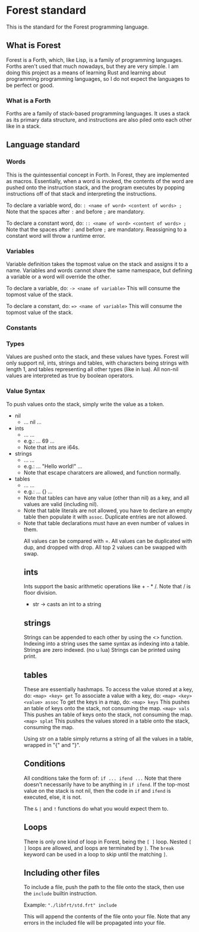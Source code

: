 # Forest standard

This is the standard for the Forest programming language.

## What is Forest

Forest is a Forth, which, like Lisp, is a family of programming languages.
Forths aren't used that much nowadays, but they are very simple.
I am doing this project as a means of learning Rust and learning about
programming programming languages, so I do not expect the languages to be
perfect or good.

### What is a Forth

Forths are a family of stack-based programming languages.
It uses a stack as its primary data structure, and instructions are also
piled onto each other like in a stack.

## Language standard

### Words

This is the quintessential concept in Forth. In Forest, they are implemented
as macros. Essentially, when a word is invoked, the contents of the word are
pushed onto the instruction stack, and the program executes by popping
instructions off of that stack and interpreting the instructions.

To declare a variable word, do:
`: <name of word> <content of words> ;`
Note that the spaces after `:` and before `;` are mandatory.

To declare a constant word, do:
`:: <name of word> <content of words> ;`
Note that the spaces after `:` and before `;` are mandatory.
Reassigning to a constant word will throw a runtime error.

### Variables

Variable definition takes the topmost value on the stack and assigns it to a
name. Variables and words cannot share the same namespace, but defining a
variable or a word will override the other.

To declare a variable, do:
`-> <name of variable>`
This will consume the topmost value of the stack.

To declare a constant, do:
`=> <name of variable>`
This will consume the topmost value of the stack.

### Constants


### Types

Values are pushed onto the stack, and these values have types.
Forest will only support nil, ints, strings and tables, with characters
being strings with length 1, and tables representing all other types (like in
lua).
All non-nil values are interpreted as true by boolean operators.

### Value Syntax

To push values onto the stack, simply write the value as a token.

- nil
  - ... nil ...
- ints
  - ... <int> ...
  - e.g.: ... 69 ...
  - Note that ints are i64s.
- strings
  - ... <string> ...
  - e.g.: ... "Hello world!" ...
  - Note that escape charatcers are allowed, and function normally.
- tables
  - ... <table> ...
  - e.g.: ... {} ...
  - Note that tables can have any value (other than nil) as a key,
    and all values are valid (including nil).
  - Note that table literals are not allowed, you have to declare an empty
    table then populate it with `assoc`. <!--TODO: fix this-->
    Duplicate entries are not allowed.
  - Note that table declarations must have an even number of values in them.

All values can be compared with =.
All values can be duplicated with dup, and dropped with drop.
All top 2 values can be swapped with swap.

## ints

Ints support the basic arithmetic operations like + - * /.
Note that / is floor division.
- str -> casts an int to a string

## strings

Strings can be appended to each other by using the <> function.
Indexing into a string uses the same syntax as indexing into a table.
Strings are zero indexed. (no u lua)
Strings can be printed using print.

## tables

These are essentially hashmaps.
To access the value stored at a key, do:
`<map> <key> get`
To associate a value with a key, do:
`<map> <key> <value> assoc`
To get the keys in a map, do:
`<map> keys`
This pushes an table of keys onto the stack, not consuming the map.
`<map> vals`
This pushes an table of keys onto the stack, not consuming the map.
`<map> splat`
This pushes the values stored in a table onto the stack, consuming the map.

Using str on a table simply returns a string of all the values in a table,
wrapped in "{" and "}".

## Conditions
All conditions take the form of:
`if ... ifend ...`
Note that there doesn't necessarily have to be anything in `if ifend`.
If the top-most value on the stack is not nil, then the code in `if` and `ifend`
is executed, else, it is not.

The `&` `|` and `!` functions do what you would expect them to.

## Loops
There is only one kind of loop in Forest, being the `[ ]` loop.
Nested `[ ]` loops are allowed, and loops are terminated by `]`.
The `break` keyword can be used in a loop to skip until the matching `]`.

## Including other files

To include a file, push the path to the file onto the stack, then use the
`include` builtin instruction.

Example:
`"./libfrt/std.frt" include`

This will append the contents of the file onto your file.
Note that any errors in the included file will be propagated into your file.
